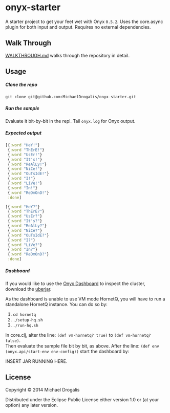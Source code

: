 # onyx-starter

A starter project to get your feet wet with Onyx `0.5.2`. Uses the core.async plugin for both input and output. Requires no external dependencies.

## Walk Through

[WALKTHROUGH.md](WALKTHROUGH.md) walks through the repository in detail.

## Usage

##### Clone the repo

`git clone git@github.com:MichaelDrogalis/onyx-starter.git`

##### Run the sample

Evaluate it bit-by-bit in the repl. Tail `onyx.log` for Onyx output.

##### Expected output

```clojure
[{:word "HeY!"}
 {:word "ThErE!"}
 {:word "UsEr!"}
 {:word "It's!"}
 {:word "ReAlLy!"}
 {:word "NiCe!"}
 {:word "OuTsIdE!"}
 {:word "I!"}
 {:word "LiVe!"}
 {:word "In!"}
 {:word "ReDmOnD!"}
 :done]

[{:word "HeY?"}
 {:word "ThErE?"}
 {:word "UsEr?"}
 {:word "It's?"}
 {:word "ReAlLy?"}
 {:word "NiCe?"}
 {:word "OuTsIdE?"}
 {:word "I?"}
 {:word "LiVe?"}
 {:word "In?"}
 {:word "ReDmOnD?"}
 :done]
```

##### Dashboard

If you would like to use the [Onyx
Dashboard](https://github.com/lbradstreet/onyx-dashboard/) to inspect the
cluster, download the
[uberjar](https://github.com/lbradstreet/onyx-dashboard/#deployment).

As the dashboard is unable to use VM mode HornetQ, you will have to run a standalone HornetQ instance. You can do so by:
1. ```cd hornetq```
2. ```./setup-hq.sh```
3. ```./run-hq.sh ```

In core.clj, alter the line:
`(def vm-hornetq? true)` 
to 
`(def vm-hornetq?  false)`.  
Then evaluate the sample file bit by bit, as above.
After the line: 
```(def env (onyx.api/start-env env-config))``` 
start the dashboard by:

INSERT JAR RUNNING HERE.

## License

Copyright © 2014 Michael Drogalis

Distributed under the Eclipse Public License either version 1.0 or (at
your option) any later version.
